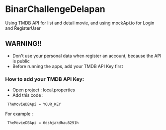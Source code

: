 # BinarChallengeDelapan
Using TMDB API for list and detail movie, and using mockApi.io for Login and RegisterUser

## WARNING!!
- Don't use your personal data when register an account, because the API is public
- Before running the apps, add your TMDB API Key first

### How to add your TMDB API Key:
- Open project : local.properties
- Add this code : 
```xml
 TheMovieDBApi = YOUR_KEY
```
For example :  
```xml
 TheMovieDBApi = 6dshjakdhau8291h
```
